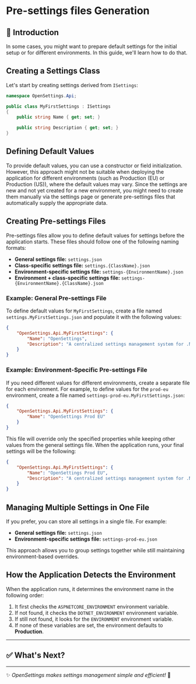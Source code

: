 # Pre-settings files Generation

## 📌 Introduction 

In some cases, you might want to prepare default settings for the initial setup or for different environments. In this guide, we'll learn how to do that.

## Creating a Settings Class

Let's start by creating settings derived from `ISettings`:

```csharp
namespace OpenSettings.Api;

public class MyFirstSettings : ISettings
{
    public string Name { get; set; }

    public string Description { get; set; }
}
```

## Defining Default Values

To provide default values, you can use a constructor or field initialization. However, this approach might not be suitable when deploying the application for different environments (such as Production (EU) or Production (US)), where the default values may vary. Since the settings are new and not yet created for a new environment, you might need to create them manually via the settings page or generate pre-settings files that automatically supply the appropriate data.

## Creating Pre-settings Files

Pre-settings files allow you to define default values for settings before the application starts. These files should follow one of the following naming formats:

- **General settings file:** `settings.json`
- **Class-specific settings file:** `settings.{ClassName}.json`
- **Environment-specific settings file:** `settings-{EnvironmentName}.json`
- **Environment + class-specific settings file:** `settings-{EnvironmentName}.{ClassName}.json`

### Example: General Pre-settings File

To define default values for `MyFirstSettings`, create a file named `settings.MyFirstSettings.json` and populate it with the following values:

```json
{
    "OpenSettings.Api.MyFirstSettings": {
        "Name": "OpenSettings",
        "Description": "A centralized settings management system for .NET applications."
    }
}
```

### Example: Environment-Specific Pre-settings File

If you need different values for different environments, create a separate file for each environment. For example, to define values for the `prod-eu` environment, create a file named `settings-prod-eu.MyFirstSettings.json`:

```json
{
    "OpenSettings.Api.MyFirstSettings": {
        "Name": "OpenSettings Prod EU"
    }
}
```

This file will override only the specified properties while keeping other values from the general settings file. When the application runs, your final settings will be the following:

```json
{
    "OpenSettings.Api.MyFirstSettings": {
        "Name": "OpenSettings Prod EU",
        "Description": "A centralized settings management system for .NET applications."
    }
}
```

## Managing Multiple Settings in One File

If you prefer, you can store all settings in a single file. For example:

- **General settings file:** `settings.json`
- **Environment-specific settings file:** `settings-prod-eu.json`

This approach allows you to group settings together while still maintaining environment-based overrides.

## How the Application Detects the Environment

When the application runs, it determines the environment name in the following order:

1. It first checks the `ASPNETCORE_ENVIRONMENT` environment variable.
2. If not found, it checks the `DOTNET_ENVIRONMENT` environment variable.
3. If still not found, it looks for the `ENVIRONMENT` environment variable.
4. If none of these variables are set, the environment defaults to **Production**.

---

## ✅ What's Next?

---

✨ *OpenSettings makes settings management simple and efficient!* 🚀